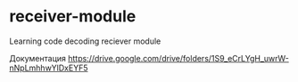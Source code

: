 # receiver-module
Learning code decoding reciever module

Документация https://drive.google.com/drive/folders/1S9_eCrLYgH_uwrW-nNpLmhhwYlDxEYF5
